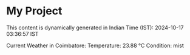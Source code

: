 # My Project

This content is dynamically generated in Indian Time (IST): 2024-10-17 03:36:57 IST


Current Weather in Coimbatore:
Temperature: 23.88 °C
Condition: mist
